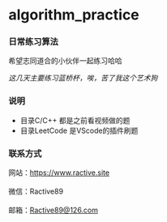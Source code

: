 # algorithm_practice

### 日常练习算法

希望志同道合的小伙伴一起练习哈哈

*这几天主要练习蓝桥杯，唉，苦了我这个艺术狗*

### 说明
* 目录C/C++ 都是之前看视频做的题
* 目录LeetCode 是VScode的插件刷题

### 联系方式 

网站：https://www.ractive.site<br><br>
微信：Ractive89<br><br>
邮箱：Ractive89@126.com<br><br>
